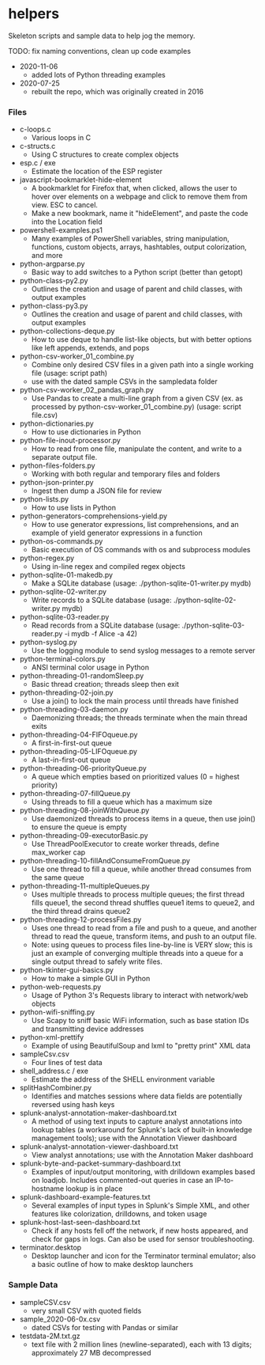 # helpers
Skeleton scripts and sample data to help jog the memory.

TODO: fix naming conventions, clean up code examples

- 2020-11-06
	- added lots of Python threading examples
- 2020-07-25
	- rebuilt the repo, which was originally created in 2016

### Files
- c-loops.c
	- Various loops in C
- c-structs.c
	- Using C structures to create complex objects
- esp.c / exe
	- Estimate the location of the ESP register
- javascript-bookmarklet-hide-element
	- A bookmarklet for Firefox that, when clicked, allows the user to hover over elements on a webpage and click to remove them from view. ESC to cancel.
	- Make a new bookmark, name it "hideElement", and paste the code into the Location field
- powershell-examples.ps1
	- Many examples of PowerShell variables, string manipulation, functions, custom objects, arrays, hashtables, output colorization, and more
- python-argparse.py
	- Basic way to add switches to a Python script (better than getopt)
- python-class-py2.py
	- Outlines the creation and usage of parent and child classes, with output examples
- python-class-py3.py
	- Outlines the creation and usage of parent and child classes, with output examples
- python-collections-deque.py
	- How to use deque to handle list-like objects, but with better options like left appends, extends, and pops
- python-csv-worker_01_combine.py
	- Combine only desired CSV files in a given path into a single working file (usage: script path)
	- use with the dated sample CSVs in the sampledata folder
- python-csv-worker_02_pandas_graph.py
	- Use Pandas to create a multi-line graph from a given CSV (ex. as processed by python-csv-worker_01_combine.py) (usage: script file.csv)
- python-dictionaries.py
	- How to use dictionaries in Python
- python-file-inout-processor.py
	- How to read from one file, manipulate the content, and write to a separate output file.
- python-files-folders.py
	- Working with both regular and temporary files and folders
- python-json-printer.py
	- Ingest then dump a JSON file for review
- python-lists.py
	- How to use lists in Python
- python-generators-comprehensions-yield.py
	- How to use generator expressions, list comprehensions, and an example of yield generator expressions in a function
- python-os-commands.py
	- Basic execution of OS commands with os and subprocess modules
- python-regex.py
	- Using in-line regex and compiled regex objects
- python-sqlite-01-makedb.py
	- Make a SQLite database (usage: ./python-sqlite-01-writer.py mydb)
- python-sqlite-02-writer.py
	- Write records to a SQLite database (usage: ./python-sqlite-02-writer.py mydb)
- python-sqlite-03-reader.py
	- Read records from a SQLite database (usage: ./python-sqlite-03-reader.py -i mydb -f Alice -a 42)
- python-syslog.py
	- Use the logging module to send syslog messages to a remote server
- python-terminal-colors.py
	- ANSI terminal color usage in Python
- python-threading-01-randomSleep.py
	- Basic thread creation; threads sleep then exit
- python-threading-02-join.py
	- Use a join() to lock the main process until threads have finished
- python-threading-03-daemon.py
	- Daemonizing threads; the threads terminate when the main thread exits
- python-threading-04-FIFOqueue.py
	- A first-in-first-out queue
- python-threading-05-LIFOqueue.py
	- A last-in-first-out queue
- python-threading-06-priorityQueue.py
	- A queue which empties based on prioritized values (0 = highest priority)
- python-threading-07-fillQueue.py
	- Using threads to fill a queue which has a maximum size
- python-threading-08-joinWithQueue.py
	- Use daemonized threads to process items in a queue, then use join() to ensure the queue is empty
- python-threading-09-executorBasic.py
	- Use ThreadPoolExecutor to create worker threads, define max_worker cap
- python-threading-10-fillAndConsumeFromQueue.py
	- Use one thread to fill a queue, while another thread consumes from the same queue
- python-threading-11-multipleQueues.py
	- Uses multiple threads to process multiple queues; the first thread fills queue1, the second thread shuffles queue1 items to queue2, and the third thread drains queue2
- python-threading-12-processFiles.py
	- Uses one thread to read from a file and push to a queue, and another thread to read the queue, transform items, and push to an output file.
	- Note: using queues to process files line-by-line is VERY slow; this is just an example of converging multiple threads into a queue for a single output thread to safely write files.
- python-tkinter-gui-basics.py
	- How to make a simple GUI in Python
- python-web-requests.py
	- Usage of Python 3's Requests library to interact with network/web objects
- python-wifi-sniffing.py
	- Use Scapy to sniff basic WiFi information, such as base station IDs and transmitting device addresses
- python-xml-prettify
	- Example of using BeautifulSoup and lxml to "pretty print" XML data
- sampleCsv.csv
	- Four lines of test data
- shell_address.c / exe
	- Estimate the address of the SHELL environment variable
- splitHashCombiner.py
	- Identifies and matches sessions where data fields are potentially reversed using hash keys
- splunk-analyst-annotation-maker-dashboard.txt
	- A method of using text inputs to capture analyst annotations into lookup tables (a workaround for Splunk's lack of built-in knowledge management tools); use with the Annotation Viewer dashboard
- splunk-analyst-annotation-viewer-dashboard.txt
	- View analyst annotations; use with the Annotation Maker dashboard
- splunk-byte-and-packet-summary-dashboard.txt
	- Examples of input/output monitoring, with drilldown examples based on loadjob. Includes commented-out queries in case an IP-to-hostname lookup is in place
- splunk-dashboard-example-features.txt
	- Several examples of input types in Splunk's Simple XML, and other features like colorization, drilldowns, and token usage
- splunk-host-last-seen-dashboard.txt
	- Check if any hosts fell off the network, if new hosts appeared, and check for gaps in logs. Can also be used for sensor troubleshooting.
- terminator.desktop
	- Desktop launcher and icon for the Terminator terminal emulator; also a basic outline of how to make desktop launchers

### Sample Data
- sampleCSV.csv
	- very small CSV with quoted fields
- sample_2020-06-0x.csv
	- dated CSVs for testing with Pandas or similar
- testdata-2M.txt.gz
	- text file with 2 million lines (newline-separated), each with 13 digits; approximately 27 MB decompressed
